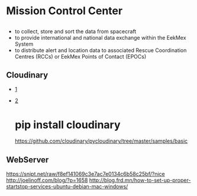 Mission Control Center
==

## 


- to collect, store and sort the data from spacecraft
- to provide international and national data exchange within the EekMex System
- to distribute alert and location data to associated Rescue Coordination Centres (RCCs) or EekMex Points of Contact (EPOCs)

## Cloudinary

- [1](https://cloudinary.com/console/welcome)
- [2](https://github.com/cloudinary/pycloudinary)


    # pip install cloudinary
    https://github.com/cloudinary/pycloudinary/tree/master/samples/basic
    
## WebServer

https://snipt.net/raw/f8ef141069c3e7ac7e0134c6b58c25bf/?nice
http://joelinoff.com/blog/?p=1658
http://blog.frd.mn/how-to-set-up-proper-startstop-services-ubuntu-debian-mac-windows/